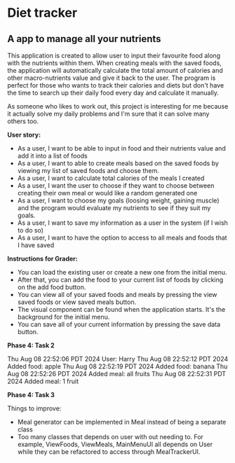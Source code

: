 # Diet tracker

## A app to manage all your nutrients

This application is created to allow user to input their favourite food along with the nutrients within them. When creating meals with the saved foods, the application will automatically calculate the total amount of calories and other macro-nutrients value and give it back to the user. The program is perfect for those who wants to track their calories and diets but don't have the time to search up their daily food every day and calculate it manually. 

As someone who likes to work out, this project is interesting for me because it actually solve my daily problems and I'm sure that it can solve many others too. 

**User story:**
- As a user, I want to be able to input in food and their nutrients value and add it into a list of foods
- As a user, I want to able to create meals based on the saved foods by viewing my list of saved foods and choose them.
- As a user, I want to calculate total calories of the meals I created
- As a user, I want the user to choose if they want to choose between creating their own meal or would like a random generated one
- As a user, I want to choose my goals (loosing weight, gaining muscle) and the program would evaluate my nutrients to see if they suit my goals. 
- As a user, I want to save my information as a user in the system (if I wish to do so)
- As a user, I want to have the option to access to all meals and foods that I have saved

**Instructions for Grader:**
- You can load the existing user or create a new one from the initial menu.
- After that, you can add the food to your current list of foods by clicking on the add food button. 
- You can view all of your saved foods and meals by pressing the view saved foods or view saved meals button.
- The visual component can be found when the application starts. It's the background for the initial menu.
- You can save all of your current information by pressing the save data button. 

**Phase 4: Task 2**

Thu Aug 08 22:52:06 PDT 2024
User: Harry
Thu Aug 08 22:52:12 PDT 2024
Added food: apple
Thu Aug 08 22:52:19 PDT 2024
Added food: banana
Thu Aug 08 22:52:26 PDT 2024
Added meal: all fruits
Thu Aug 08 22:52:31 PDT 2024
Added meal: 1 fruit

**Phase 4: Task 3**

Things to improve: 
- Meal generator can be implemented in Meal instead of being a separate class
- Too many classes that depends on user with out needing to. For example, ViewFoods, ViewMeals, MainMenuUI all depends on User while they can be refactored to access through MealTrackerUI. 

